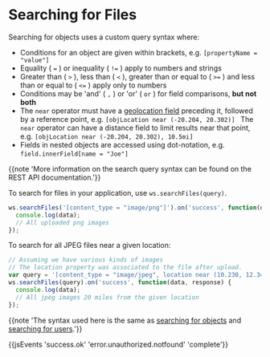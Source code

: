 # Searching for Files

Searching for objects uses a custom query syntax where:

* Conditions for an object are given within brackets, e.g. `[propertyName = "value"]`
* Equality ( `=` ) or inequality ( `!=` ) apply to numbers and strings
* Greater than ( `>` ), less than ( `<` ), greater than or equal to ( `>=` ) and less than or equal to ( `<=` ) apply only to numbers
* Conditions may be 'and' ( `,` ) or 'or' ( `or` ) for field comparisons, **but not both**
* The `near` operator must have a [geolocation field](#/javascript#geolocation-tag-objects) preceding it, followed by a reference point, e.g. `[objLocation near (-20.204, 20.302)] `
The `near` operator can have a distance field to limit results near that point, e.g. `[objLocation near (-20.204, 20.302), 10.5mi]`
* Fields in nested objects are accessed using dot-notation, e.g. `field.innerField[name = "Joe"]`

{{note 'More information on the search query syntax can be found on the REST API documentation.'}}

To search for files in your application, use `ws.searchFiles(query)`.

```js
ws.searchFiles('[content_type = "image/png"]').on('success', function(data, response) {
  console.log(data);
  // All uploaded png images
});
```

To search for all JPEG files near a given location:

```js
// Assuming we have various kinds of images
// The location property was associated to the file after upload.
var query = '[content_type = "image/jpeg", location near (10.230, 12.345), 20mi]';
ws.searchFiles(query).on('success', function(data, response) {
  console.log(data);
  // All jpeg images 20 miles from the given location
});
```

{{note 'The syntax used here is the same as [searching for objects](#/javascript#searching-for-objects) and [searching for users](#/javascript#search-for-users-in-application).'}}

{{jsEvents 'success.ok' 'error.unauthorized.notfound' 'complete'}}
